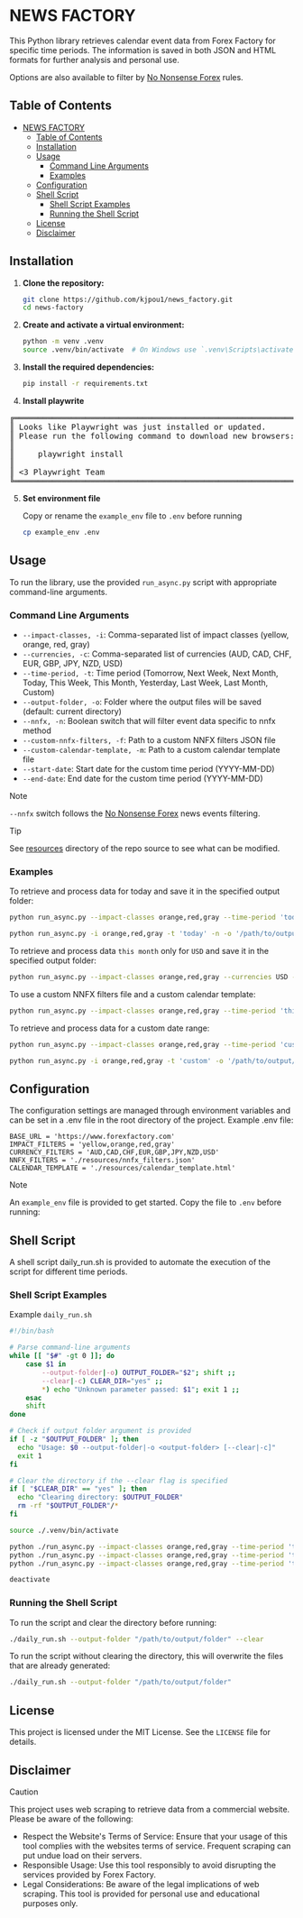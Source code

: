# NEWS FACTORY

This Python library retrieves calendar event data from Forex Factory for specific time periods. The information is saved in both JSON and HTML formats for further analysis and personal use.

Options are also available to filter by [No Nonsense Forex](https://nononsenseforex.com/forex-basics/forex-news-trading/) rules.

## Table of Contents

- [NEWS FACTORY](#news-factory)
  - [Table of Contents](#table-of-contents)
  - [Installation](#installation)
  - [Usage](#usage)
    - [Command Line Arguments](#command-line-arguments)
    - [Examples](#examples)
  - [Configuration](#configuration)
  - [Shell Script](#shell-script)
    - [Shell Script Examples](#shell-script-examples)
    - [Running the Shell Script](#running-the-shell-script)
  - [License](#license)
  - [Disclaimer](#disclaimer)

## Installation

1. **Clone the repository:**

    ```bash
    git clone https://github.com/kjpou1/news_factory.git
    cd news-factory
    ```

2. **Create and activate a virtual environment:**

    ```bash
    python -m venv .venv
    source .venv/bin/activate  # On Windows use `.venv\Scripts\activate`
    ```

3. **Install the required dependencies:**

    ```bash
    pip install -r requirements.txt
    ```

4.  **Install playwrite** 
<pre>
╔════════════════════════════════════════════════════════════╗
║ Looks like Playwright was just installed or updated.       ║
║ Please run the following command to download new browsers: ║
║                                                            ║
║     playwright install                                     ║
║                                                            ║
║ <3 Playwright Team                                         ║
╚════════════════════════════════════════════════════════════╝
</pre>
5. **Set environment file**

    Copy or rename the `example_env` file to `.env` before running

    ```bash
    cp example_env .env
    ```

## Usage

To run the library, use the provided `run_async.py` script with appropriate command-line arguments.

### Command Line Arguments

- `--impact-classes, -i`: Comma-separated list of impact classes (yellow, orange, red, gray)
- `--currencies, -c`: Comma-separated list of currencies (AUD, CAD, CHF, EUR, GBP, JPY, NZD, USD)
- `--time-period, -t`: Time period (Tomorrow, Next Week, Next Month, Today, This Week, This Month, Yesterday, Last Week, Last Month, Custom)
- `--output-folder, -o`: Folder where the output files will be saved (default: current directory)
- `--nnfx, -n`: Boolean switch that will filter event data specific to nnfx method
- `--custom-nnfx-filters, -f`: Path to a custom NNFX filters JSON file
- `--custom-calendar-template, -m`: Path to a custom calendar template file
- `--start-date`: Start date for the custom time period (YYYY-MM-DD)
- `--end-date`: End date for the custom time period (YYYY-MM-DD)

> [!NOTE]
> `--nnfx` switch follows the [No Nonsense Forex](https://nononsenseforex.com/forex-basics/forex-news-trading/) news events filtering.

> [!TIP]
> See [resources](./resources) directory of the repo source to see what can be modified.

### Examples

To retrieve and process data for today and save it in the specified output folder:

```bash
python run_async.py --impact-classes orange,red,gray --time-period 'today' --nnfx --output-folder '/path/to/output/folder'
```

```bash
python run_async.py -i orange,red,gray -t 'today' -n -o '/path/to/output/folder'
```

To retrieve and process data `this month` only for `USD` and save it in the specified output folder:

```bash
python run_async.py --impact-classes orange,red,gray --currencies USD --time-period 'This Month' --nnfx --output-folder '/path/to/output/folder'
```


To use a custom NNFX filters file and a custom calendar template:

```bash
python run_async.py --impact-classes orange,red,gray --time-period 'this week' --nnfx --output-folder '/path/to/output/folder' --custom-nnfx-filters 'path/to/nnfx_filters.json' --custom-calendar-template 'path/to/calendar_template.html'
```

To retrieve and process data for a custom date range:

```bash
python run_async.py --impact-classes orange,red,gray --time-period 'custom' --start-date '2024-06-01' --end-date '2024-06-11' --nnfx --output-folder '/path/to/output/folder'
```

```bash
python run_async.py -i orange,red,gray -t 'custom' -o '/path/to/output/folder' --start-date '2024-06-01' --end-date '2024-06-11'
```

## Configuration

The configuration settings are managed through environment variables and can be set in a .env file in the root directory of the project. 
Example .env file:

``` 
BASE_URL = 'https://www.forexfactory.com'
IMPACT_FILTERS = 'yellow,orange,red,gray'
CURRENCY_FILTERS = 'AUD,CAD,CHF,EUR,GBP,JPY,NZD,USD'
NNFX_FILTERS = './resources/nnfx_filters.json'
CALENDAR_TEMPLATE = './resources/calendar_template.html'
```

> [!NOTE]
> An `example_env` file is provided to get started.  Copy the file to `.env` before running:

## Shell Script

A shell script daily_run.sh is provided to automate the execution of the script for different time periods.

### Shell Script Examples

Example `daily_run.sh`

```bash
#!/bin/bash

# Parse command-line arguments
while [[ "$#" -gt 0 ]]; do
    case $1 in
        --output-folder|-o) OUTPUT_FOLDER="$2"; shift ;;
        --clear|-c) CLEAR_DIR="yes" ;;
        *) echo "Unknown parameter passed: $1"; exit 1 ;;
    esac
    shift
done

# Check if output folder argument is provided
if [ -z "$OUTPUT_FOLDER" ]; then
  echo "Usage: $0 --output-folder|-o <output-folder> [--clear|-c]"
  exit 1
fi

# Clear the directory if the --clear flag is specified
if [ "$CLEAR_DIR" == "yes" ]; then
  echo "Clearing directory: $OUTPUT_FOLDER"
  rm -rf "$OUTPUT_FOLDER"/*
fi

source ./.venv/bin/activate

python ./run_async.py --impact-classes orange,red,gray --time-period 'today' --nnfx --output-folder "$OUTPUT_FOLDER"
python ./run_async.py --impact-classes orange,red,gray --time-period 'this week' --nnfx --output-folder "$OUTPUT_FOLDER"
python ./run_async.py --impact-classes orange,red,gray --time-period 'this month' --nnfx --output-folder "$OUTPUT_FOLDER"

deactivate

```

### Running the Shell Script

To run the script and clear the directory before running:

```bash
./daily_run.sh --output-folder "/path/to/output/folder" --clear
```

To run the script without clearing the directory, this will overwrite the files that are already generated:

```bash
./daily_run.sh --output-folder "/path/to/output/folder"
```

## License

This project is licensed under the MIT License. See the `LICENSE` file for details.


## Disclaimer
> [!CAUTION]
> This project uses web scraping to retrieve data from a commercial website. Please be aware of the following:
> * Respect the Website's Terms of Service: Ensure that your usage of this tool complies with the websites terms of service. Frequent scraping can put undue load on their servers.
> * Responsible Usage: Use this tool responsibly to avoid disrupting the services provided by Forex Factory.
> * Legal Considerations: Be aware of the legal implications of web scraping. This tool is provided for personal use and educational purposes only.
